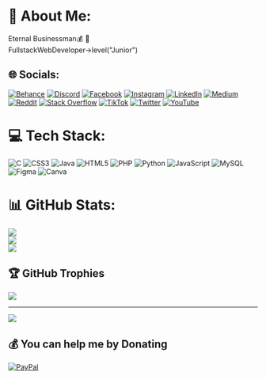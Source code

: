 # 💫 About Me:
Eternal Businessman💰 🚀<br>FullstackWebDeveloper->level("Junior")<br>


## 🌐 Socials:
[![Behance](https://img.shields.io/badge/Behance-1769ff?logo=behance&logoColor=white)](https://www.behance.net/modouaicha023) [![Discord](https://img.shields.io/badge/Discord-%237289DA.svg?logo=discord&logoColor=white)](https://discord.gg/4tdX5MB7) [![Facebook](https://img.shields.io/badge/Facebook-%231877F2.svg?logo=Facebook&logoColor=white)](https://www.facebook.com/kingmo.mk/) [![Instagram](https://img.shields.io/badge/Instagram-%23E4405F.svg?logo=Instagram&logoColor=white)](https://instagram.com/modouaicha023) [![LinkedIn](https://img.shields.io/badge/LinkedIn-%230077B5.svg?logo=linkedin&logoColor=white)](https://linkedin.com/in/modouaicha023/) [![Medium](https://img.shields.io/badge/Medium-12100E?logo=medium&logoColor=white)](https://medium.com/@modouaicha023) [![Reddit](https://img.shields.io/badge/Reddit-%23FF4500.svg?logo=Reddit&logoColor=white)](https://reddit.com/user/modouaicha023) [![Stack Overflow](https://img.shields.io/badge/-Stackoverflow-FE7A16?logo=stack-overflow&logoColor=white)](https://stackoverflow.com/users/20910943) [![TikTok](https://img.shields.io/badge/TikTok-%23000000.svg?logo=TikTok&logoColor=white)](https://tiktok.com/@kingmo023) [![Twitter](https://img.shields.io/badge/Twitter-%231DA1F2.svg?logo=Twitter&logoColor=white)](https://twitter.com/modouaicha023) [![YouTube](https://img.shields.io/badge/YouTube-%23FF0000.svg?logo=YouTube&logoColor=white)](https://youtube.com/@modouaicha023) 

# 💻 Tech Stack:
![C](https://img.shields.io/badge/c-%2300599C.svg?style=for-the-badge&logo=c&logoColor=white) ![CSS3](https://img.shields.io/badge/css3-%231572B6.svg?style=for-the-badge&logo=css3&logoColor=white) ![Java](https://img.shields.io/badge/java-%23ED8B00.svg?style=for-the-badge&logo=java&logoColor=white) ![HTML5](https://img.shields.io/badge/html5-%23E34F26.svg?style=for-the-badge&logo=html5&logoColor=white) ![PHP](https://img.shields.io/badge/php-%23777BB4.svg?style=for-the-badge&logo=php&logoColor=white) ![Python](https://img.shields.io/badge/python-3670A0?style=for-the-badge&logo=python&logoColor=ffdd54) ![JavaScript](https://img.shields.io/badge/javascript-%23323330.svg?style=for-the-badge&logo=javascript&logoColor=%23F7DF1E) ![MySQL](https://img.shields.io/badge/mysql-%2300f.svg?style=for-the-badge&logo=mysql&logoColor=white) 	![Figma](https://img.shields.io/badge/figma-%23F24E1E.svg?style=for-the-badge&logo=figma&logoColor=white) ![Canva](https://img.shields.io/badge/Canva-%2300C4CC.svg?style=for-the-badge&logo=Canva&logoColor=white)
# 📊 GitHub Stats:
![](https://github-readme-stats.vercel.app/api?username=modouaicha023&theme=material-palenight&hide_border=false&include_all_commits=true&count_private=true)<br/>
![](https://github-readme-streak-stats.herokuapp.com/?user=modouaicha023&theme=material-palenight&hide_border=false)<br/>
![](https://github-readme-stats.vercel.app/api/top-langs/?username=modouaicha023&theme=material-palenight&hide_border=false&include_all_commits=true&count_private=true&layout=compact)

## 🏆 GitHub Trophies
![](https://github-profile-trophy.vercel.app/?username=modouaicha023&theme=dracula&no-frame=false&no-bg=false&margin-w=4)


---
[![](https://visitcount.itsvg.in/api?id=modouaicha023&icon=0&color=11)](https://visitcount.itsvg.in)

  ## 💰 You can help me by Donating
  [![PayPal](https://img.shields.io/badge/PayPal-00457C?style=for-the-badge&logo=paypal&logoColor=white)](https://paypal.me/paypal.me/modouaichadiop) 

  
<!-- Proudly created with GPRM ( https://gprm.itsvg.in ) -->
